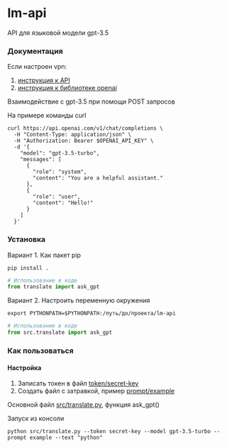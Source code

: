 # lm-api

API для языковой модели gpt-3.5

### Документация

Если настроен vpn: 
1. [инструкция к API](https://platform.openai.com/docs/api-reference/chat)
2. [инструкция к библиотеке openai](https://platform.openai.com/docs/guides/gpt)

Взаимодействие с gpt-3.5 при помощи POST запросов

На примере команды curl
```shell
curl https://api.openai.com/v1/chat/completions \
  -H "Content-Type: application/json" \
  -H "Authorization: Bearer $OPENAI_API_KEY" \
  -d '{
    "model": "gpt-3.5-turbo",
    "messages": [
      {
        "role": "system",
        "content": "You are a helpful assistant."
      },
      {
        "role": "user",
        "content": "Hello!"
      }
    ]
  }'
```

### Установка
Вариант 1. Как пакет pip
```shell
pip install .
```
```python
# Использование в коде
from translate import ask_gpt
```

Вариант 2. Настроить переменную окружения
```shell
export PYTHONPATH=$PYTHONPATH:/путь/до/проекта/lm-api
```
```python
# Использование в коде
from src.translate import ask_gpt
```

### Как пользоваться

#### Настройка

1. Записать токен в файл [token/secret-key](token/secret-key)
2. Создать файл с затравкой, пример [prompt/example](prompt/example)

Основной файл [src/translate.py](src/translate.py), функция ask_gpt()

Запуск из консоли
```shell
python src/translate.py --token secret-key --model gpt-3.5-turbo --prompt example --text "python"
```


